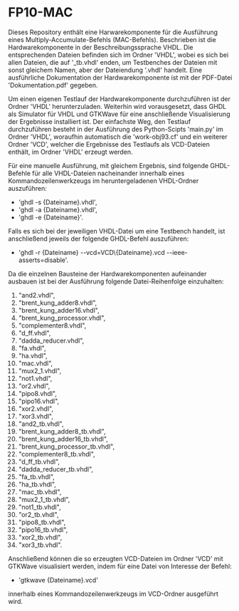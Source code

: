 # FP10-MAC
Dieses Repository enthält eine Harwarekomponente für die Ausführung eines Multiply-Accumulate-Befehls (MAC-Befehls). Beschrieben ist die Hardwarekomponente in der Beschreibungssprache VHDL. Die entsprechenden Dateien befinden sich im Ordner 'VHDL', wobei es sich bei allen Dateien, die auf '_tb.vhdl' enden, um Testbenches der Dateien mit sonst gleichem Namen, aber der Dateiendung '.vhdl' handelt. Eine ausführliche Dokumentation der Hardwarekomponente ist mit der PDF-Datei 'Dokumentation.pdf' gegeben.

Um einen eigenen Testlauf der Hardwarekomponente durchzuführen ist der Ordner 'VHDL' herunterzuladen. Weiterhin wird vorausgesetzt, dass GHDL als Simulator für VHDL und GTKWave für eine anschließende Visualisierung der Ergebnisse installiert ist. Der einfachste Weg, den Testlauf durchzuführen besteht in der Ausführung des Python-Scipts 'main.py' im Ordner 'VHDL', woraufhin automatisch die 'work-obj93.cf' und ein weiterer Ordner 'VCD', welcher die Ergebnisse des Testlaufs als VCD-Dateien enthält, im Ordner 'VHDL' erzeugt werden.

Für eine manuelle Ausführung, mit gleichem Ergebnis, sind folgende GHDL-Befehle für alle VHDL-Dateien nacheinander innerhalb eines Kommandozeilenwerkzeugs im heruntergeladenen VHDL-Ordner auszuführen:
- 'ghdl -s {Dateiname}.vhdl',
- 'ghdl -a {Dateiname}.vhdl',
- 'ghdl -e {Dateiname}'.

Falls es sich bei der jeweiligen VHDL-Datei um eine Testbench handelt, ist anschließend jeweils der folgende GHDL-Befehl auszuführen:
- 'ghdl -r {Dateiname} --vcd=VCD&#92;{Dateiname}.vcd --ieee-asserts=disable'.

Da die einzelnen Bausteine der Hardwarekomponenten aufeinander ausbauen ist bei der Ausführung folgende Datei-Reihenfolge einzuhalten:
1. "and2.vhdl",
2. "brent_kung_adder8.vhdl",
3. "brent_kung_adder16.vhdl",
4. "brent_kung_processor.vhdl",
5. "complementer8.vhdl",
6. "d_ff.vhdl",
7. "dadda_reducer.vhdl",
8. "fa.vhdl",
9. "ha.vhdl",
10. "mac.vhdl",
11. "mux2_1.vhdl",
12. "not1.vhdl",
13. "or2.vhdl",
14. "pipo8.vhdl",
15. "pipo16.vhdl",
16. "xor2.vhdl",
17. "xor3.vhdl",
18. "and2_tb.vhdl",
19. "brent_kung_adder8_tb.vhdl",
20. "brent_kung_adder16_tb.vhdl",
21. "brent_kung_processor_tb.vhdl",
22. "complementer8_tb.vhdl",
23. "d_ff_tb.vhdl",
24. "dadda_reducer_tb.vhdl",
25. "fa_tb.vhdl",
26. "ha_tb.vhdl",
27. "mac_tb.vhdl",
28. "mux2_1_tb.vhdl",
29. "not1_tb.vhdl",
30. "or2_tb.vhdl",
31. "pipo8_tb.vhdl",
32. "pipo16_tb.vhdl",
33. "xor2_tb.vhdl",
34. "xor3_tb.vhdl".

Anschließend können die so erzeugten VCD-Dateien im Ordner 'VCD' mit GTKWave visualisiert werden, indem für eine Datei von Interesse der Befehl:
- 'gtkwave {Dateiname}.vcd'

innerhalb eines Kommandozeilenwerkzeugs im VCD-Ordner ausgeführt wird.

